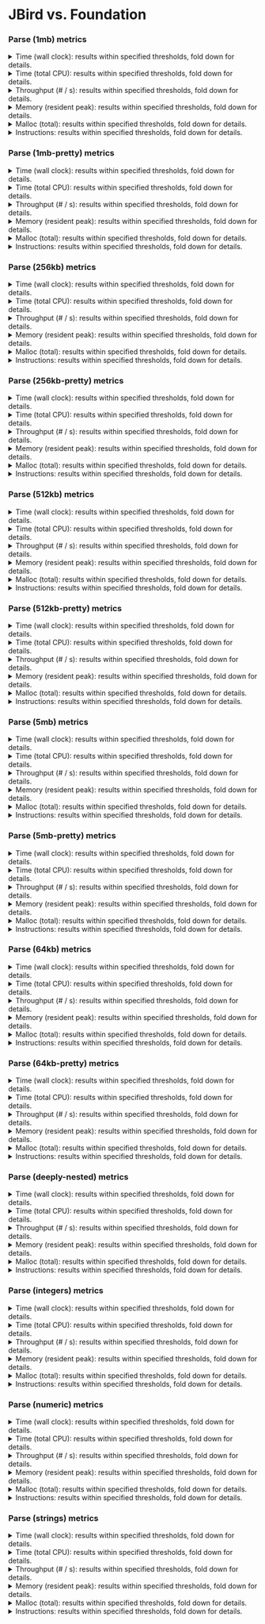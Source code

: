 # JBird vs. Foundation

### Parse (1mb) metrics

<details><summary>Time (wall clock): results within specified thresholds, fold down for details.</summary>
<p>

|         Time (wall clock) (μs) *         |        p0 |       p25 |       p50 |       p75 |       p90 |       p99 |      p100 |   Samples |
|:----------------------------------------:|----------:|----------:|----------:|----------:|----------:|----------:|----------:|----------:|
|                foundation                |      2550 |      2761 |      2796 |      2828 |      2855 |      3375 |      4135 |       351 |
|                  jbird                   |      1877 |      2000 |      2017 |      2039 |      2076 |      2212 |      2336 |       485 |
|                    Δ                     |      -673 |      -761 |      -779 |      -789 |      -779 |     -1163 |     -1799 |       134 |
|              Improvement %               |        26 |        28 |        28 |        28 |        27 |        34 |        44 |       134 |

<p>
</details>

<details><summary>Time (total CPU): results within specified thresholds, fold down for details.</summary>
<p>

|         Time (total CPU) (μs) *          |        p0 |       p25 |       p50 |       p75 |       p90 |       p99 |      p100 |   Samples |
|:----------------------------------------:|----------:|----------:|----------:|----------:|----------:|----------:|----------:|----------:|
|                foundation                |      2552 |      2763 |      2798 |      2830 |      2859 |      3377 |      4141 |       351 |
|                  jbird                   |      1879 |      2001 |      2019 |      2041 |      2080 |      2218 |      2338 |       485 |
|                    Δ                     |      -673 |      -762 |      -779 |      -789 |      -779 |     -1159 |     -1803 |       134 |
|              Improvement %               |        26 |        28 |        28 |        28 |        27 |        34 |        44 |       134 |

<p>
</details>

<details><summary>Throughput (# / s): results within specified thresholds, fold down for details.</summary>
<p>

|          Throughput (# / s) (#)          |        p0 |       p25 |       p50 |       p75 |       p90 |       p99 |      p100 |   Samples |
|:----------------------------------------:|----------:|----------:|----------:|----------:|----------:|----------:|----------:|----------:|
|                foundation                |       392 |       362 |       358 |       354 |       350 |       296 |       242 |       351 |
|                  jbird                   |       533 |       500 |       496 |       491 |       482 |       452 |       428 |       485 |
|                    Δ                     |       141 |       138 |       138 |       137 |       132 |       156 |       186 |       134 |
|              Improvement %               |        36 |        38 |        39 |        39 |        38 |        53 |        77 |       134 |

<p>
</details>

<details><summary>Memory (resident peak): results within specified thresholds, fold down for details.</summary>
<p>

|        Memory (resident peak) (M)        |        p0 |       p25 |       p50 |       p75 |       p90 |       p99 |      p100 |   Samples |
|:----------------------------------------:|----------:|----------:|----------:|----------:|----------:|----------:|----------:|----------:|
|                foundation                |        26 |       152 |       281 |       408 |       483 |       527 |       533 |       351 |
|                  jbird                   |        29 |        31 |        31 |        31 |        31 |        31 |        31 |       485 |
|                    Δ                     |         3 |      -121 |      -250 |      -377 |      -452 |      -496 |      -502 |       134 |
|              Improvement %               |       -12 |        80 |        89 |        92 |        94 |        94 |        94 |       134 |

<p>
</details>

<details><summary>Malloc (total): results within specified thresholds, fold down for details.</summary>
<p>

|           Malloc (total) (K) *           |        p0 |       p25 |       p50 |       p75 |       p90 |       p99 |      p100 |   Samples |
|:----------------------------------------:|----------:|----------:|----------:|----------:|----------:|----------:|----------:|----------:|
|                foundation                |        15 |        15 |        15 |        15 |        15 |        15 |        15 |       351 |
|                  jbird                   |        11 |        11 |        11 |        11 |        11 |        11 |        11 |       485 |
|                    Δ                     |        -4 |        -4 |        -4 |        -4 |        -4 |        -4 |        -4 |       134 |
|              Improvement %               |        27 |        27 |        27 |        27 |        27 |        27 |        27 |       134 |

<p>
</details>

<details><summary>Instructions: results within specified thresholds, fold down for details.</summary>
<p>

|            Instructions (M) *            |        p0 |       p25 |       p50 |       p75 |       p90 |       p99 |      p100 |   Samples |
|:----------------------------------------:|----------:|----------:|----------:|----------:|----------:|----------:|----------:|----------:|
|                foundation                |        64 |        64 |        64 |        64 |        64 |        64 |        65 |       351 |
|                  jbird                   |        48 |        48 |        48 |        48 |        48 |        49 |        49 |       485 |
|                    Δ                     |       -16 |       -16 |       -16 |       -16 |       -16 |       -15 |       -16 |       134 |
|              Improvement %               |        25 |        25 |        25 |        25 |        25 |        23 |        25 |       134 |

<p>
</details>

### Parse (1mb-pretty) metrics

<details><summary>Time (wall clock): results within specified thresholds, fold down for details.</summary>
<p>

|         Time (wall clock) (μs) *         |        p0 |       p25 |       p50 |       p75 |       p90 |       p99 |      p100 |   Samples |
|:----------------------------------------:|----------:|----------:|----------:|----------:|----------:|----------:|----------:|----------:|
|                foundation                |      2699 |      2869 |      2894 |      2929 |      2966 |      3013 |      3044 |       341 |
|                  jbird                   |      1905 |      2035 |      2066 |      2101 |      2134 |      2175 |      2333 |       475 |
|                    Δ                     |      -794 |      -834 |      -828 |      -828 |      -832 |      -838 |      -711 |       134 |
|              Improvement %               |        29 |        29 |        29 |        28 |        28 |        28 |        23 |       134 |

<p>
</details>

<details><summary>Time (total CPU): results within specified thresholds, fold down for details.</summary>
<p>

|         Time (total CPU) (μs) *          |        p0 |       p25 |       p50 |       p75 |       p90 |       p99 |      p100 |   Samples |
|:----------------------------------------:|----------:|----------:|----------:|----------:|----------:|----------:|----------:|----------:|
|                foundation                |      2700 |      2871 |      2896 |      2933 |      2966 |      3015 |      3046 |       341 |
|                  jbird                   |      1910 |      2037 |      2068 |      2103 |      2136 |      2173 |      2334 |       475 |
|                    Δ                     |      -790 |      -834 |      -828 |      -830 |      -830 |      -842 |      -712 |       134 |
|              Improvement %               |        29 |        29 |        29 |        28 |        28 |        28 |        23 |       134 |

<p>
</details>

<details><summary>Throughput (# / s): results within specified thresholds, fold down for details.</summary>
<p>

|          Throughput (# / s) (#)          |        p0 |       p25 |       p50 |       p75 |       p90 |       p99 |      p100 |   Samples |
|:----------------------------------------:|----------:|----------:|----------:|----------:|----------:|----------:|----------:|----------:|
|                foundation                |       371 |       349 |       346 |       342 |       337 |       332 |       329 |       341 |
|                  jbird                   |       525 |       491 |       484 |       476 |       469 |       460 |       429 |       475 |
|                    Δ                     |       154 |       142 |       138 |       134 |       132 |       128 |       100 |       134 |
|              Improvement %               |        42 |        41 |        40 |        39 |        39 |        39 |        30 |       134 |

<p>
</details>

<details><summary>Memory (resident peak): results within specified thresholds, fold down for details.</summary>
<p>

|        Memory (resident peak) (M)        |        p0 |       p25 |       p50 |       p75 |       p90 |       p99 |      p100 |   Samples |
|:----------------------------------------:|----------:|----------:|----------:|----------:|----------:|----------:|----------:|----------:|
|                foundation                |        26 |       146 |       275 |       395 |       469 |       513 |       519 |       341 |
|                  jbird                   |        29 |        31 |        31 |        31 |        31 |        31 |        31 |       475 |
|                    Δ                     |         3 |      -115 |      -244 |      -364 |      -438 |      -482 |      -488 |       134 |
|              Improvement %               |       -12 |        79 |        89 |        92 |        93 |        94 |        94 |       134 |

<p>
</details>

<details><summary>Malloc (total): results within specified thresholds, fold down for details.</summary>
<p>

|           Malloc (total) (K) *           |        p0 |       p25 |       p50 |       p75 |       p90 |       p99 |      p100 |   Samples |
|:----------------------------------------:|----------:|----------:|----------:|----------:|----------:|----------:|----------:|----------:|
|                foundation                |        15 |        15 |        15 |        15 |        15 |        15 |        15 |       341 |
|                  jbird                   |        11 |        11 |        11 |        11 |        11 |        11 |        11 |       475 |
|                    Δ                     |        -4 |        -4 |        -4 |        -4 |        -4 |        -4 |        -4 |       134 |
|              Improvement %               |        27 |        27 |        27 |        27 |        27 |        27 |        27 |       134 |

<p>
</details>

<details><summary>Instructions: results within specified thresholds, fold down for details.</summary>
<p>

|            Instructions (M) *            |        p0 |       p25 |       p50 |       p75 |       p90 |       p99 |      p100 |   Samples |
|:----------------------------------------:|----------:|----------:|----------:|----------:|----------:|----------:|----------:|----------:|
|                foundation                |        65 |        65 |        65 |        65 |        65 |        65 |        66 |       341 |
|                  jbird                   |        48 |        48 |        48 |        48 |        49 |        50 |        50 |       475 |
|                    Δ                     |       -17 |       -17 |       -17 |       -17 |       -16 |       -15 |       -16 |       134 |
|              Improvement %               |        26 |        26 |        26 |        26 |        25 |        23 |        24 |       134 |

<p>
</details>

### Parse (256kb) metrics

<details><summary>Time (wall clock): results within specified thresholds, fold down for details.</summary>
<p>

|         Time (wall clock) (μs) *         |        p0 |       p25 |       p50 |       p75 |       p90 |       p99 |      p100 |   Samples |
|:----------------------------------------:|----------:|----------:|----------:|----------:|----------:|----------:|----------:|----------:|
|                foundation                |       638 |       695 |       705 |       714 |       726 |       779 |       862 |      1348 |
|                  jbird                   |       461 |       496 |       504 |       517 |       525 |       538 |       633 |      1840 |
|                    Δ                     |      -177 |      -199 |      -201 |      -197 |      -201 |      -241 |      -229 |       492 |
|              Improvement %               |        28 |        29 |        29 |        28 |        28 |        31 |        27 |       492 |

<p>
</details>

<details><summary>Time (total CPU): results within specified thresholds, fold down for details.</summary>
<p>

|         Time (total CPU) (μs) *          |        p0 |       p25 |       p50 |       p75 |       p90 |       p99 |      p100 |   Samples |
|:----------------------------------------:|----------:|----------:|----------:|----------:|----------:|----------:|----------:|----------:|
|                foundation                |       640 |       696 |       707 |       716 |       728 |       780 |       844 |      1348 |
|                  jbird                   |       462 |       497 |       506 |       519 |       527 |       540 |       619 |      1840 |
|                    Δ                     |      -178 |      -199 |      -201 |      -197 |      -201 |      -240 |      -225 |       492 |
|              Improvement %               |        28 |        29 |        28 |        28 |        28 |        31 |        27 |       492 |

<p>
</details>

<details><summary>Throughput (# / s): results within specified thresholds, fold down for details.</summary>
<p>

|          Throughput (# / s) (#)          |        p0 |       p25 |       p50 |       p75 |       p90 |       p99 |      p100 |   Samples |
|:----------------------------------------:|----------:|----------:|----------:|----------:|----------:|----------:|----------:|----------:|
|                foundation                |      1567 |      1440 |      1419 |      1400 |      1379 |      1284 |      1160 |      1348 |
|                  jbird                   |      2171 |      2018 |      1983 |      1934 |      1905 |      1860 |      1581 |      1840 |
|                    Δ                     |       604 |       578 |       564 |       534 |       526 |       576 |       421 |       492 |
|              Improvement %               |        39 |        40 |        40 |        38 |        38 |        45 |        36 |       492 |

<p>
</details>

<details><summary>Memory (resident peak): results within specified thresholds, fold down for details.</summary>
<p>

|        Memory (resident peak) (M)        |        p0 |       p25 |       p50 |       p75 |       p90 |       p99 |      p100 |   Samples |
|:----------------------------------------:|----------:|----------:|----------:|----------:|----------:|----------:|----------:|----------:|
|                foundation                |        25 |       145 |       274 |       396 |       471 |       514 |       519 |      1348 |
|                  jbird                   |        26 |        27 |        27 |        27 |        27 |        27 |        27 |      1840 |
|                    Δ                     |         1 |      -118 |      -247 |      -369 |      -444 |      -487 |      -492 |       492 |
|              Improvement %               |        -4 |        81 |        90 |        93 |        94 |        95 |        95 |       492 |

<p>
</details>

<details><summary>Malloc (total): results within specified thresholds, fold down for details.</summary>
<p>

|             Malloc (total) *             |        p0 |       p25 |       p50 |       p75 |       p90 |       p99 |      p100 |   Samples |
|:----------------------------------------:|----------:|----------:|----------:|----------:|----------:|----------:|----------:|----------:|
|                foundation                |      3753 |      3753 |      3753 |      3753 |      3753 |      3753 |      3754 |      1348 |
|                  jbird                   |      2636 |      2636 |      2636 |      2636 |      2636 |      2636 |      2636 |      1840 |
|                    Δ                     |     -1117 |     -1117 |     -1117 |     -1117 |     -1117 |     -1117 |     -1118 |       492 |
|              Improvement %               |        30 |        30 |        30 |        30 |        30 |        30 |        30 |       492 |

<p>
</details>

<details><summary>Instructions: results within specified thresholds, fold down for details.</summary>
<p>

|            Instructions (M) *            |        p0 |       p25 |       p50 |       p75 |       p90 |       p99 |      p100 |   Samples |
|:----------------------------------------:|----------:|----------:|----------:|----------:|----------:|----------:|----------:|----------:|
|                foundation                |        16 |        16 |        16 |        16 |        16 |        16 |        17 |      1348 |
|                  jbird                   |        12 |        12 |        12 |        12 |        12 |        12 |        12 |      1840 |
|                    Δ                     |        -4 |        -4 |        -4 |        -4 |        -4 |        -4 |        -5 |       492 |
|              Improvement %               |        25 |        25 |        25 |        25 |        25 |        25 |        29 |       492 |

<p>
</details>

### Parse (256kb-pretty) metrics

<details><summary>Time (wall clock): results within specified thresholds, fold down for details.</summary>
<p>

|         Time (wall clock) (μs) *         |        p0 |       p25 |       p50 |       p75 |       p90 |       p99 |      p100 |   Samples |
|:----------------------------------------:|----------:|----------:|----------:|----------:|----------:|----------:|----------:|----------:|
|                foundation                |       667 |       721 |       730 |       739 |       748 |       775 |       873 |      1307 |
|                  jbird                   |       474 |       507 |       518 |       547 |       560 |       575 |       667 |      1776 |
|                    Δ                     |      -193 |      -214 |      -212 |      -192 |      -188 |      -200 |      -206 |       469 |
|              Improvement %               |        29 |        30 |        29 |        26 |        25 |        26 |        24 |       469 |

<p>
</details>

<details><summary>Time (total CPU): results within specified thresholds, fold down for details.</summary>
<p>

|         Time (total CPU) (μs) *          |        p0 |       p25 |       p50 |       p75 |       p90 |       p99 |      p100 |   Samples |
|:----------------------------------------:|----------:|----------:|----------:|----------:|----------:|----------:|----------:|----------:|
|                foundation                |       668 |       722 |       731 |       740 |       750 |       770 |       845 |      1307 |
|                  jbird                   |       475 |       508 |       520 |       549 |       561 |       577 |       668 |      1776 |
|                    Δ                     |      -193 |      -214 |      -211 |      -191 |      -189 |      -193 |      -177 |       469 |
|              Improvement %               |        29 |        30 |        29 |        26 |        25 |        25 |        21 |       469 |

<p>
</details>

<details><summary>Throughput (# / s): results within specified thresholds, fold down for details.</summary>
<p>

|          Throughput (# / s) (#)          |        p0 |       p25 |       p50 |       p75 |       p90 |       p99 |      p100 |   Samples |
|:----------------------------------------:|----------:|----------:|----------:|----------:|----------:|----------:|----------:|----------:|
|                foundation                |      1499 |      1387 |      1371 |      1354 |      1337 |      1290 |      1146 |      1307 |
|                  jbird                   |      2112 |      1974 |      1931 |      1828 |      1788 |      1740 |      1500 |      1776 |
|                    Δ                     |       613 |       587 |       560 |       474 |       451 |       450 |       354 |       469 |
|              Improvement %               |        41 |        42 |        41 |        35 |        34 |        35 |        31 |       469 |

<p>
</details>

<details><summary>Memory (resident peak): results within specified thresholds, fold down for details.</summary>
<p>

|        Memory (resident peak) (M)        |        p0 |       p25 |       p50 |       p75 |       p90 |       p99 |      p100 |   Samples |
|:----------------------------------------:|----------:|----------:|----------:|----------:|----------:|----------:|----------:|----------:|
|                foundation                |        25 |       145 |       265 |       385 |       458 |       501 |       501 |      1307 |
|                  jbird                   |        26 |        27 |        27 |        27 |        27 |        27 |        27 |      1776 |
|                    Δ                     |         1 |      -118 |      -238 |      -358 |      -431 |      -474 |      -474 |       469 |
|              Improvement %               |        -4 |        81 |        90 |        93 |        94 |        95 |        95 |       469 |

<p>
</details>

<details><summary>Malloc (total): results within specified thresholds, fold down for details.</summary>
<p>

|             Malloc (total) *             |        p0 |       p25 |       p50 |       p75 |       p90 |       p99 |      p100 |   Samples |
|:----------------------------------------:|----------:|----------:|----------:|----------:|----------:|----------:|----------:|----------:|
|                foundation                |      3753 |      3753 |      3753 |      3753 |      3753 |      3753 |      3754 |      1307 |
|                  jbird                   |      2636 |      2636 |      2636 |      2636 |      2636 |      2636 |      2636 |      1776 |
|                    Δ                     |     -1117 |     -1117 |     -1117 |     -1117 |     -1117 |     -1117 |     -1118 |       469 |
|              Improvement %               |        30 |        30 |        30 |        30 |        30 |        30 |        30 |       469 |

<p>
</details>

<details><summary>Instructions: results within specified thresholds, fold down for details.</summary>
<p>

|            Instructions (M) *            |        p0 |       p25 |       p50 |       p75 |       p90 |       p99 |      p100 |   Samples |
|:----------------------------------------:|----------:|----------:|----------:|----------:|----------:|----------:|----------:|----------:|
|                foundation                |        16 |        16 |        16 |        16 |        16 |        17 |        17 |      1307 |
|                  jbird                   |        12 |        12 |        12 |        12 |        12 |        12 |        13 |      1776 |
|                    Δ                     |        -4 |        -4 |        -4 |        -4 |        -4 |        -5 |        -4 |       469 |
|              Improvement %               |        25 |        25 |        25 |        25 |        25 |        29 |        24 |       469 |

<p>
</details>

### Parse (512kb) metrics

<details><summary>Time (wall clock): results within specified thresholds, fold down for details.</summary>
<p>

|         Time (wall clock) (μs) *         |        p0 |       p25 |       p50 |       p75 |       p90 |       p99 |      p100 |   Samples |
|:----------------------------------------:|----------:|----------:|----------:|----------:|----------:|----------:|----------:|----------:|
|                foundation                |      1301 |      1401 |      1412 |      1424 |      1437 |      1499 |      1570 |       691 |
|                  jbird                   |       929 |      1002 |      1032 |      1060 |      1079 |      1152 |      1196 |       932 |
|                    Δ                     |      -372 |      -399 |      -380 |      -364 |      -358 |      -347 |      -374 |       241 |
|              Improvement %               |        29 |        28 |        27 |        26 |        25 |        23 |        24 |       241 |

<p>
</details>

<details><summary>Time (total CPU): results within specified thresholds, fold down for details.</summary>
<p>

|         Time (total CPU) (μs) *          |        p0 |       p25 |       p50 |       p75 |       p90 |       p99 |      p100 |   Samples |
|:----------------------------------------:|----------:|----------:|----------:|----------:|----------:|----------:|----------:|----------:|
|                foundation                |      1305 |      1402 |      1413 |      1426 |      1439 |      1500 |      1571 |       691 |
|                  jbird                   |       930 |      1004 |      1034 |      1062 |      1081 |      1155 |      1197 |       932 |
|                    Δ                     |      -375 |      -398 |      -379 |      -364 |      -358 |      -345 |      -374 |       241 |
|              Improvement %               |        29 |        28 |        27 |        26 |        25 |        23 |        24 |       241 |

<p>
</details>

<details><summary>Throughput (# / s): results within specified thresholds, fold down for details.</summary>
<p>

|          Throughput (# / s) (#)          |        p0 |       p25 |       p50 |       p75 |       p90 |       p99 |      p100 |   Samples |
|:----------------------------------------:|----------:|----------:|----------:|----------:|----------:|----------:|----------:|----------:|
|                foundation                |       769 |       714 |       709 |       703 |       696 |       667 |       637 |       691 |
|                  jbird                   |      1077 |       998 |       969 |       943 |       927 |       868 |       836 |       932 |
|                    Δ                     |       308 |       284 |       260 |       240 |       231 |       201 |       199 |       241 |
|              Improvement %               |        40 |        40 |        37 |        34 |        33 |        30 |        31 |       241 |

<p>
</details>

<details><summary>Memory (resident peak): results within specified thresholds, fold down for details.</summary>
<p>

|        Memory (resident peak) (M)        |        p0 |       p25 |       p50 |       p75 |       p90 |       p99 |      p100 |   Samples |
|:----------------------------------------:|----------:|----------:|----------:|----------:|----------:|----------:|----------:|----------:|
|                foundation                |        26 |       147 |       278 |       402 |       478 |       523 |       530 |       691 |
|                  jbird                   |        26 |        28 |        28 |        28 |        28 |        28 |        28 |       932 |
|                    Δ                     |         0 |      -119 |      -250 |      -374 |      -450 |      -495 |      -502 |       241 |
|              Improvement %               |         0 |        81 |        90 |        93 |        94 |        95 |        95 |       241 |

<p>
</details>

<details><summary>Malloc (total): results within specified thresholds, fold down for details.</summary>
<p>

|             Malloc (total) *             |        p0 |       p25 |       p50 |       p75 |       p90 |       p99 |      p100 |   Samples |
|:----------------------------------------:|----------:|----------:|----------:|----------:|----------:|----------:|----------:|----------:|
|                foundation                |      7438 |      7439 |      7439 |      7439 |      7439 |      7439 |      7439 |       691 |
|                  jbird                   |      5270 |      5270 |      5270 |      5270 |      5270 |      5270 |      5270 |       932 |
|                    Δ                     |     -2168 |     -2169 |     -2169 |     -2169 |     -2169 |     -2169 |     -2169 |       241 |
|              Improvement %               |        29 |        29 |        29 |        29 |        29 |        29 |        29 |       241 |

<p>
</details>

<details><summary>Instructions: results within specified thresholds, fold down for details.</summary>
<p>

|            Instructions (M) *            |        p0 |       p25 |       p50 |       p75 |       p90 |       p99 |      p100 |   Samples |
|:----------------------------------------:|----------:|----------:|----------:|----------:|----------:|----------:|----------:|----------:|
|                foundation                |        32 |        32 |        32 |        32 |        32 |        32 |        34 |       691 |
|                  jbird                   |        24 |        24 |        24 |        24 |        24 |        24 |        25 |       932 |
|                    Δ                     |        -8 |        -8 |        -8 |        -8 |        -8 |        -8 |        -9 |       241 |
|              Improvement %               |        25 |        25 |        25 |        25 |        25 |        25 |        26 |       241 |

<p>
</details>

### Parse (512kb-pretty) metrics

<details><summary>Time (wall clock): results within specified thresholds, fold down for details.</summary>
<p>

|         Time (wall clock) (μs) *         |        p0 |       p25 |       p50 |       p75 |       p90 |       p99 |      p100 |   Samples |
|:----------------------------------------:|----------:|----------:|----------:|----------:|----------:|----------:|----------:|----------:|
|                foundation                |      1328 |      1433 |      1445 |      1456 |      1467 |      1514 |      1785 |       676 |
|                  jbird                   |       941 |      1013 |      1023 |      1038 |      1051 |      1075 |      1109 |       941 |
|                    Δ                     |      -387 |      -420 |      -422 |      -418 |      -416 |      -439 |      -676 |       265 |
|              Improvement %               |        29 |        29 |        29 |        29 |        28 |        29 |        38 |       265 |

<p>
</details>

<details><summary>Time (total CPU): results within specified thresholds, fold down for details.</summary>
<p>

|         Time (total CPU) (μs) *          |        p0 |       p25 |       p50 |       p75 |       p90 |       p99 |      p100 |   Samples |
|:----------------------------------------:|----------:|----------:|----------:|----------:|----------:|----------:|----------:|----------:|
|                foundation                |      1329 |      1434 |      1447 |      1458 |      1469 |      1517 |      1746 |       676 |
|                  jbird                   |       943 |      1015 |      1025 |      1040 |      1052 |      1077 |      1113 |       941 |
|                    Δ                     |      -386 |      -419 |      -422 |      -418 |      -417 |      -440 |      -633 |       265 |
|              Improvement %               |        29 |        29 |        29 |        29 |        28 |        29 |        36 |       265 |

<p>
</details>

<details><summary>Throughput (# / s): results within specified thresholds, fold down for details.</summary>
<p>

|          Throughput (# / s) (#)          |        p0 |       p25 |       p50 |       p75 |       p90 |       p99 |      p100 |   Samples |
|:----------------------------------------:|----------:|----------:|----------:|----------:|----------:|----------:|----------:|----------:|
|                foundation                |       753 |       698 |       692 |       687 |       682 |       660 |       560 |       676 |
|                  jbird                   |      1062 |       987 |       977 |       963 |       953 |       930 |       902 |       941 |
|                    Δ                     |       309 |       289 |       285 |       276 |       271 |       270 |       342 |       265 |
|              Improvement %               |        41 |        41 |        41 |        40 |        40 |        41 |        61 |       265 |

<p>
</details>

<details><summary>Memory (resident peak): results within specified thresholds, fold down for details.</summary>
<p>

|        Memory (resident peak) (M)        |        p0 |       p25 |       p50 |       p75 |       p90 |       p99 |      p100 |   Samples |
|:----------------------------------------:|----------:|----------:|----------:|----------:|----------:|----------:|----------:|----------:|
|                foundation                |        26 |       149 |       269 |       396 |       470 |       510 |       516 |       676 |
|                  jbird                   |        26 |        28 |        28 |        28 |        28 |        28 |        28 |       941 |
|                    Δ                     |         0 |      -121 |      -241 |      -368 |      -442 |      -482 |      -488 |       265 |
|              Improvement %               |         0 |        81 |        90 |        93 |        94 |        95 |        95 |       265 |

<p>
</details>

<details><summary>Malloc (total): results within specified thresholds, fold down for details.</summary>
<p>

|             Malloc (total) *             |        p0 |       p25 |       p50 |       p75 |       p90 |       p99 |      p100 |   Samples |
|:----------------------------------------:|----------:|----------:|----------:|----------:|----------:|----------:|----------:|----------:|
|                foundation                |      7438 |      7439 |      7439 |      7439 |      7439 |      7439 |      7439 |       676 |
|                  jbird                   |      5270 |      5270 |      5270 |      5270 |      5270 |      5270 |      5270 |       941 |
|                    Δ                     |     -2168 |     -2169 |     -2169 |     -2169 |     -2169 |     -2169 |     -2169 |       265 |
|              Improvement %               |        29 |        29 |        29 |        29 |        29 |        29 |        29 |       265 |

<p>
</details>

<details><summary>Instructions: results within specified thresholds, fold down for details.</summary>
<p>

|            Instructions (M) *            |        p0 |       p25 |       p50 |       p75 |       p90 |       p99 |      p100 |   Samples |
|:----------------------------------------:|----------:|----------:|----------:|----------:|----------:|----------:|----------:|----------:|
|                foundation                |        33 |        33 |        33 |        33 |        33 |        33 |        33 |       676 |
|                  jbird                   |        24 |        24 |        24 |        24 |        24 |        25 |        25 |       941 |
|                    Δ                     |        -9 |        -9 |        -9 |        -9 |        -9 |        -8 |        -8 |       265 |
|              Improvement %               |        27 |        27 |        27 |        27 |        27 |        24 |        24 |       265 |

<p>
</details>

### Parse (5mb) metrics

<details><summary>Time (wall clock): results within specified thresholds, fold down for details.</summary>
<p>

|         Time (wall clock) (ms) *         |        p0 |       p25 |       p50 |       p75 |       p90 |       p99 |      p100 |   Samples |
|:----------------------------------------:|----------:|----------:|----------:|----------:|----------:|----------:|----------:|----------:|
|                foundation                |        13 |        14 |        14 |        14 |        14 |        14 |        14 |        71 |
|                  jbird                   |        11 |        11 |        11 |        11 |        11 |        12 |        12 |        89 |
|                    Δ                     |        -2 |        -3 |        -3 |        -3 |        -3 |        -2 |        -2 |        18 |
|              Improvement %               |        15 |        21 |        21 |        21 |        21 |        14 |        14 |        18 |

<p>
</details>

<details><summary>Time (total CPU): results within specified thresholds, fold down for details.</summary>
<p>

|         Time (total CPU) (ms) *          |        p0 |       p25 |       p50 |       p75 |       p90 |       p99 |      p100 |   Samples |
|:----------------------------------------:|----------:|----------:|----------:|----------:|----------:|----------:|----------:|----------:|
|                foundation                |        13 |        14 |        14 |        14 |        14 |        14 |        14 |        71 |
|                  jbird                   |        11 |        11 |        11 |        11 |        11 |        12 |        12 |        89 |
|                    Δ                     |        -2 |        -3 |        -3 |        -3 |        -3 |        -2 |        -2 |        18 |
|              Improvement %               |        15 |        21 |        21 |        21 |        21 |        14 |        14 |        18 |

<p>
</details>

<details><summary>Throughput (# / s): results within specified thresholds, fold down for details.</summary>
<p>

|          Throughput (# / s) (#)          |        p0 |       p25 |       p50 |       p75 |       p90 |       p99 |      p100 |   Samples |
|:----------------------------------------:|----------:|----------:|----------:|----------:|----------:|----------:|----------:|----------:|
|                foundation                |        75 |        72 |        71 |        70 |        70 |        70 |        70 |        71 |
|                  jbird                   |        94 |        91 |        90 |        89 |        88 |        87 |        87 |        89 |
|                    Δ                     |        19 |        19 |        19 |        19 |        18 |        17 |        17 |        18 |
|              Improvement %               |        25 |        26 |        27 |        27 |        26 |        24 |        24 |        18 |

<p>
</details>

<details><summary>Memory (resident peak): results within specified thresholds, fold down for details.</summary>
<p>

|        Memory (resident peak) (M)        |        p0 |       p25 |       p50 |       p75 |       p90 |       p99 |      p100 |   Samples |
|:----------------------------------------:|----------:|----------:|----------:|----------:|----------:|----------:|----------:|----------:|
|                foundation                |        39 |       156 |       292 |       419 |       490 |       543 |       543 |        71 |
|                  jbird                   |        28 |        52 |        52 |        52 |        52 |        52 |        52 |        89 |
|                    Δ                     |       -11 |      -104 |      -240 |      -367 |      -438 |      -491 |      -491 |        18 |
|              Improvement %               |        28 |        67 |        82 |        88 |        89 |        90 |        90 |        18 |

<p>
</details>

<details><summary>Malloc (total): results within specified thresholds, fold down for details.</summary>
<p>

|           Malloc (total) (K) *           |        p0 |       p25 |       p50 |       p75 |       p90 |       p99 |      p100 |   Samples |
|:----------------------------------------:|----------:|----------:|----------:|----------:|----------:|----------:|----------:|----------:|
|                foundation                |        74 |        74 |        74 |        74 |        74 |        74 |        74 |        71 |
|                  jbird                   |        53 |        53 |        53 |        53 |        53 |        53 |        53 |        89 |
|                    Δ                     |       -21 |       -21 |       -21 |       -21 |       -21 |       -21 |       -21 |        18 |
|              Improvement %               |        28 |        28 |        28 |        28 |        28 |        28 |        28 |        18 |

<p>
</details>

<details><summary>Instructions: results within specified thresholds, fold down for details.</summary>
<p>

|            Instructions (M) *            |        p0 |       p25 |       p50 |       p75 |       p90 |       p99 |      p100 |   Samples |
|:----------------------------------------:|----------:|----------:|----------:|----------:|----------:|----------:|----------:|----------:|
|                foundation                |       319 |       319 |       320 |       320 |       320 |       320 |       320 |        71 |
|                  jbird                   |       246 |       247 |       247 |       247 |       247 |       255 |       255 |        89 |
|                    Δ                     |       -73 |       -72 |       -73 |       -73 |       -73 |       -65 |       -65 |        18 |
|              Improvement %               |        23 |        23 |        23 |        23 |        23 |        20 |        20 |        18 |

<p>
</details>

### Parse (5mb-pretty) metrics

<details><summary>Time (wall clock): results within specified thresholds, fold down for details.</summary>
<p>

|         Time (wall clock) (ms) *         |        p0 |       p25 |       p50 |       p75 |       p90 |       p99 |      p100 |   Samples |
|:----------------------------------------:|----------:|----------:|----------:|----------:|----------:|----------:|----------:|----------:|
|                foundation                |        14 |        15 |        15 |        15 |        15 |        17 |        17 |        68 |
|                  jbird                   |        11 |        11 |        11 |        11 |        12 |        13 |        13 |        87 |
|                    Δ                     |        -3 |        -4 |        -4 |        -4 |        -3 |        -4 |        -4 |        19 |
|              Improvement %               |        21 |        27 |        27 |        27 |        20 |        24 |        24 |        19 |

<p>
</details>

<details><summary>Time (total CPU): results within specified thresholds, fold down for details.</summary>
<p>

|         Time (total CPU) (ms) *          |        p0 |       p25 |       p50 |       p75 |       p90 |       p99 |      p100 |   Samples |
|:----------------------------------------:|----------:|----------:|----------:|----------:|----------:|----------:|----------:|----------:|
|                foundation                |        14 |        15 |        15 |        15 |        15 |        17 |        17 |        68 |
|                  jbird                   |        11 |        11 |        11 |        11 |        12 |        13 |        13 |        87 |
|                    Δ                     |        -3 |        -4 |        -4 |        -4 |        -3 |        -4 |        -4 |        19 |
|              Improvement %               |        21 |        27 |        27 |        27 |        20 |        24 |        24 |        19 |

<p>
</details>

<details><summary>Throughput (# / s): results within specified thresholds, fold down for details.</summary>
<p>

|          Throughput (# / s) (#)          |        p0 |       p25 |       p50 |       p75 |       p90 |       p99 |      p100 |   Samples |
|:----------------------------------------:|----------:|----------:|----------:|----------:|----------:|----------:|----------:|----------:|
|                foundation                |        71 |        69 |        68 |        68 |        67 |        57 |        57 |        68 |
|                  jbird                   |        94 |        89 |        88 |        87 |        85 |        80 |        80 |        87 |
|                    Δ                     |        23 |        20 |        20 |        19 |        18 |        23 |        23 |        19 |
|              Improvement %               |        32 |        29 |        29 |        28 |        27 |        40 |        40 |        19 |

<p>
</details>

<details><summary>Memory (resident peak): results within specified thresholds, fold down for details.</summary>
<p>

|        Memory (resident peak) (M)        |        p0 |       p25 |       p50 |       p75 |       p90 |       p99 |      p100 |   Samples |
|:----------------------------------------:|----------:|----------:|----------:|----------:|----------:|----------:|----------:|----------:|
|                foundation                |        39 |       150 |       278 |       398 |       480 |       522 |       522 |        68 |
|                  jbird                   |        43 |        51 |        52 |        52 |        52 |        52 |        52 |        87 |
|                    Δ                     |         4 |       -99 |      -226 |      -346 |      -428 |      -470 |      -470 |        19 |
|              Improvement %               |       -10 |        66 |        81 |        87 |        89 |        90 |        90 |        19 |

<p>
</details>

<details><summary>Malloc (total): results within specified thresholds, fold down for details.</summary>
<p>

|           Malloc (total) (K) *           |        p0 |       p25 |       p50 |       p75 |       p90 |       p99 |      p100 |   Samples |
|:----------------------------------------:|----------:|----------:|----------:|----------:|----------:|----------:|----------:|----------:|
|                foundation                |        74 |        74 |        74 |        74 |        74 |        74 |        74 |        68 |
|                  jbird                   |        53 |        53 |        53 |        53 |        53 |        53 |        53 |        87 |
|                    Δ                     |       -21 |       -21 |       -21 |       -21 |       -21 |       -21 |       -21 |        19 |
|              Improvement %               |        28 |        28 |        28 |        28 |        28 |        28 |        28 |        19 |

<p>
</details>

<details><summary>Instructions: results within specified thresholds, fold down for details.</summary>
<p>

|            Instructions (M) *            |        p0 |       p25 |       p50 |       p75 |       p90 |       p99 |      p100 |   Samples |
|:----------------------------------------:|----------:|----------:|----------:|----------:|----------:|----------:|----------:|----------:|
|                foundation                |       324 |       325 |       325 |       325 |       325 |       325 |       325 |        68 |
|                  jbird                   |       251 |       252 |       252 |       252 |       252 |       261 |       261 |        87 |
|                    Δ                     |       -73 |       -73 |       -73 |       -73 |       -73 |       -64 |       -64 |        19 |
|              Improvement %               |        23 |        22 |        22 |        22 |        22 |        20 |        20 |        19 |

<p>
</details>

### Parse (64kb) metrics

<details><summary>Time (wall clock): results within specified thresholds, fold down for details.</summary>
<p>

|         Time (wall clock) (μs) *         |        p0 |       p25 |       p50 |       p75 |       p90 |       p99 |      p100 |   Samples |
|:----------------------------------------:|----------:|----------:|----------:|----------:|----------:|----------:|----------:|----------:|
|                foundation                |       164 |       178 |       185 |       189 |       193 |       208 |       301 |      4533 |
|                  jbird                   |       116 |       123 |       129 |       134 |       139 |       159 |       272 |      6039 |
|                    Δ                     |       -48 |       -55 |       -56 |       -55 |       -54 |       -49 |       -29 |      1506 |
|              Improvement %               |        29 |        31 |        30 |        29 |        28 |        24 |        10 |      1506 |

<p>
</details>

<details><summary>Time (total CPU): results within specified thresholds, fold down for details.</summary>
<p>

|         Time (total CPU) (μs) *          |        p0 |       p25 |       p50 |       p75 |       p90 |       p99 |      p100 |   Samples |
|:----------------------------------------:|----------:|----------:|----------:|----------:|----------:|----------:|----------:|----------:|
|                foundation                |       166 |       180 |       186 |       190 |       195 |       211 |       292 |      4533 |
|                  jbird                   |       118 |       125 |       131 |       135 |       140 |       159 |       229 |      6039 |
|                    Δ                     |       -48 |       -55 |       -55 |       -55 |       -55 |       -52 |       -63 |      1506 |
|              Improvement %               |        29 |        31 |        30 |        29 |        28 |        25 |        22 |      1506 |

<p>
</details>

<details><summary>Throughput (# / s): results within specified thresholds, fold down for details.</summary>
<p>

|          Throughput (# / s) (#)          |        p0 |       p25 |       p50 |       p75 |       p90 |       p99 |      p100 |   Samples |
|:----------------------------------------:|----------:|----------:|----------:|----------:|----------:|----------:|----------:|----------:|
|                foundation                |      6090 |      5607 |      5415 |      5295 |      5187 |      4819 |      3327 |      4533 |
|                  jbird                   |      8599 |      8107 |      7743 |      7475 |      7219 |      6307 |      3681 |      6039 |
|                    Δ                     |      2509 |      2500 |      2328 |      2180 |      2032 |      1488 |       354 |      1506 |
|              Improvement %               |        41 |        45 |        43 |        41 |        39 |        31 |        11 |      1506 |

<p>
</details>

<details><summary>Memory (resident peak): results within specified thresholds, fold down for details.</summary>
<p>

|        Memory (resident peak) (M)        |        p0 |       p25 |       p50 |       p75 |       p90 |       p99 |      p100 |   Samples |
|:----------------------------------------:|----------:|----------:|----------:|----------:|----------:|----------:|----------:|----------:|
|                foundation                |        25 |       131 |       244 |       354 |       419 |       457 |       463 |      4533 |
|                  jbird                   |        25 |        25 |        26 |        26 |        26 |        26 |        26 |      6039 |
|                    Δ                     |         0 |      -106 |      -218 |      -328 |      -393 |      -431 |      -437 |      1506 |
|              Improvement %               |         0 |        81 |        89 |        93 |        94 |        94 |        94 |      1506 |

<p>
</details>

<details><summary>Malloc (total): results within specified thresholds, fold down for details.</summary>
<p>

|             Malloc (total) *             |        p0 |       p25 |       p50 |       p75 |       p90 |       p99 |      p100 |   Samples |
|:----------------------------------------:|----------:|----------:|----------:|----------:|----------:|----------:|----------:|----------:|
|                foundation                |       986 |       986 |       986 |       986 |       986 |       986 |       987 |      4533 |
|                  jbird                   |       662 |       662 |       662 |       662 |       662 |       662 |       662 |      6039 |
|                    Δ                     |      -324 |      -324 |      -324 |      -324 |      -324 |      -324 |      -325 |      1506 |
|              Improvement %               |        33 |        33 |        33 |        33 |        33 |        33 |        33 |      1506 |

<p>
</details>

<details><summary>Instructions: results within specified thresholds, fold down for details.</summary>
<p>

|            Instructions (K) *            |        p0 |       p25 |       p50 |       p75 |       p90 |       p99 |      p100 |   Samples |
|:----------------------------------------:|----------:|----------:|----------:|----------:|----------:|----------:|----------:|----------:|
|                foundation                |      4079 |      4106 |      4114 |      4125 |      4133 |      4159 |      4358 |      4533 |
|                  jbird                   |      2967 |      2968 |      2968 |      2968 |      2970 |      3041 |      3138 |      6039 |
|                    Δ                     |     -1112 |     -1138 |     -1146 |     -1157 |     -1163 |     -1118 |     -1220 |      1506 |
|              Improvement %               |        27 |        28 |        28 |        28 |        28 |        27 |        28 |      1506 |

<p>
</details>

### Parse (64kb-pretty) metrics

<details><summary>Time (wall clock): results within specified thresholds, fold down for details.</summary>
<p>

|         Time (wall clock) (μs) *         |        p0 |       p25 |       p50 |       p75 |       p90 |       p99 |      p100 |   Samples |
|:----------------------------------------:|----------:|----------:|----------:|----------:|----------:|----------:|----------:|----------:|
|                foundation                |       170 |       185 |       192 |       197 |       201 |       213 |       247 |      4392 |
|                  jbird                   |       117 |       122 |       129 |       133 |       137 |       156 |       197 |      6074 |
|                    Δ                     |       -53 |       -63 |       -63 |       -64 |       -64 |       -57 |       -50 |      1682 |
|              Improvement %               |        31 |        34 |        33 |        32 |        32 |        27 |        20 |      1682 |

<p>
</details>

<details><summary>Time (total CPU): results within specified thresholds, fold down for details.</summary>
<p>

|         Time (total CPU) (μs) *          |        p0 |       p25 |       p50 |       p75 |       p90 |       p99 |      p100 |   Samples |
|:----------------------------------------:|----------:|----------:|----------:|----------:|----------:|----------:|----------:|----------:|
|                foundation                |       172 |       187 |       193 |       199 |       203 |       214 |       254 |      4392 |
|                  jbird                   |       119 |       123 |       130 |       135 |       138 |       158 |       187 |      6074 |
|                    Δ                     |       -53 |       -64 |       -63 |       -64 |       -65 |       -56 |       -67 |      1682 |
|              Improvement %               |        31 |        34 |        33 |        32 |        32 |        26 |        26 |      1682 |

<p>
</details>

<details><summary>Throughput (# / s): results within specified thresholds, fold down for details.</summary>
<p>

|          Throughput (# / s) (#)          |        p0 |       p25 |       p50 |       p75 |       p90 |       p99 |      p100 |   Samples |
|:----------------------------------------:|----------:|----------:|----------:|----------:|----------:|----------:|----------:|----------:|
|                foundation                |      5875 |      5407 |      5215 |      5083 |      4967 |      4703 |      4047 |      4392 |
|                  jbird                   |      8526 |      8223 |      7771 |      7515 |      7319 |      6415 |      5080 |      6074 |
|                    Δ                     |      2651 |      2816 |      2556 |      2432 |      2352 |      1712 |      1033 |      1682 |
|              Improvement %               |        45 |        52 |        49 |        48 |        47 |        36 |        26 |      1682 |

<p>
</details>

<details><summary>Memory (resident peak): results within specified thresholds, fold down for details.</summary>
<p>

|        Memory (resident peak) (M)        |        p0 |       p25 |       p50 |       p75 |       p90 |       p99 |      p100 |   Samples |
|:----------------------------------------:|----------:|----------:|----------:|----------:|----------:|----------:|----------:|----------:|
|                foundation                |        25 |       130 |       237 |       345 |       411 |       446 |       451 |      4392 |
|                  jbird                   |        25 |        26 |        26 |        26 |        26 |        26 |        26 |      6074 |
|                    Δ                     |         0 |      -104 |      -211 |      -319 |      -385 |      -420 |      -425 |      1682 |
|              Improvement %               |         0 |        80 |        89 |        92 |        94 |        94 |        94 |      1682 |

<p>
</details>

<details><summary>Malloc (total): results within specified thresholds, fold down for details.</summary>
<p>

|             Malloc (total) *             |        p0 |       p25 |       p50 |       p75 |       p90 |       p99 |      p100 |   Samples |
|:----------------------------------------:|----------:|----------:|----------:|----------:|----------:|----------:|----------:|----------:|
|                foundation                |       986 |       986 |       986 |       986 |       986 |       986 |       987 |      4392 |
|                  jbird                   |       662 |       662 |       662 |       662 |       662 |       662 |       662 |      6074 |
|                    Δ                     |      -324 |      -324 |      -324 |      -324 |      -324 |      -324 |      -325 |      1682 |
|              Improvement %               |        33 |        33 |        33 |        33 |        33 |        33 |        33 |      1682 |

<p>
</details>

<details><summary>Instructions: results within specified thresholds, fold down for details.</summary>
<p>

|            Instructions (K) *            |        p0 |       p25 |       p50 |       p75 |       p90 |       p99 |      p100 |   Samples |
|:----------------------------------------:|----------:|----------:|----------:|----------:|----------:|----------:|----------:|----------:|
|                foundation                |      4145 |      4170 |      4178 |      4188 |      4198 |      4223 |      4352 |      4392 |
|                  jbird                   |      3022 |      3023 |      3023 |      3023 |      3027 |      3097 |      3227 |      6074 |
|                    Δ                     |     -1123 |     -1147 |     -1155 |     -1165 |     -1171 |     -1126 |     -1125 |      1682 |
|              Improvement %               |        27 |        28 |        28 |        28 |        28 |        27 |        26 |      1682 |

<p>
</details>

### Parse (deeply-nested) metrics

<details><summary>Time (wall clock): results within specified thresholds, fold down for details.</summary>
<p>

|         Time (wall clock) (μs) *         |        p0 |       p25 |       p50 |       p75 |       p90 |       p99 |      p100 |   Samples |
|:----------------------------------------:|----------:|----------:|----------:|----------:|----------:|----------:|----------:|----------:|
|                foundation                |        75 |        76 |        78 |        84 |        86 |        96 |       129 |      9077 |
|                  jbird                   |        57 |        59 |        63 |        65 |        66 |        77 |        94 |     10642 |
|                    Δ                     |       -18 |       -17 |       -15 |       -19 |       -20 |       -19 |       -35 |      1565 |
|              Improvement %               |        24 |        22 |        19 |        23 |        23 |        20 |        27 |      1565 |

<p>
</details>

<details><summary>Time (total CPU): results within specified thresholds, fold down for details.</summary>
<p>

|         Time (total CPU) (μs) *          |        p0 |       p25 |       p50 |       p75 |       p90 |       p99 |      p100 |   Samples |
|:----------------------------------------:|----------:|----------:|----------:|----------:|----------:|----------:|----------:|----------:|
|                foundation                |        76 |        78 |        79 |        85 |        88 |        97 |       130 |      9077 |
|                  jbird                   |        58 |        60 |        64 |        67 |        68 |        79 |        96 |     10642 |
|                    Δ                     |       -18 |       -18 |       -15 |       -18 |       -20 |       -18 |       -34 |      1565 |
|              Improvement %               |        24 |        23 |        19 |        21 |        23 |        19 |        26 |      1565 |

<p>
</details>

<details><summary>Throughput (# / s): results within specified thresholds, fold down for details.</summary>
<p>

|          Throughput (# / s) (K)          |        p0 |       p25 |       p50 |       p75 |       p90 |       p99 |      p100 |   Samples |
|:----------------------------------------:|----------:|----------:|----------:|----------:|----------:|----------:|----------:|----------:|
|                foundation                |        13 |        13 |        13 |        12 |        12 |        10 |         8 |      9077 |
|                  jbird                   |        18 |        17 |        16 |        15 |        15 |        13 |        11 |     10642 |
|                    Δ                     |         5 |         4 |         3 |         3 |         3 |         3 |         3 |      1565 |
|              Improvement %               |        38 |        31 |        23 |        25 |        25 |        30 |        38 |      1565 |

<p>
</details>

<details><summary>Memory (resident peak): results within specified thresholds, fold down for details.</summary>
<p>

|        Memory (resident peak) (M)        |        p0 |       p25 |       p50 |       p75 |       p90 |       p99 |      p100 |   Samples |
|:----------------------------------------:|----------:|----------:|----------:|----------:|----------:|----------:|----------:|----------:|
|                foundation                |        25 |        36 |        47 |        59 |        66 |        70 |        70 |      9077 |
|                  jbird                   |        25 |        25 |        25 |        25 |        25 |        25 |        25 |     10642 |
|                    Δ                     |         0 |       -11 |       -22 |       -34 |       -41 |       -45 |       -45 |      1565 |
|              Improvement %               |         0 |        31 |        47 |        58 |        62 |        64 |        64 |      1565 |

<p>
</details>

<details><summary>Malloc (total): results within specified thresholds, fold down for details.</summary>
<p>

|             Malloc (total) *             |        p0 |       p25 |       p50 |       p75 |       p90 |       p99 |      p100 |   Samples |
|:----------------------------------------:|----------:|----------:|----------:|----------:|----------:|----------:|----------:|----------:|
|                foundation                |       154 |       154 |       154 |       154 |       154 |       154 |       155 |      9077 |
|                  jbird                   |       153 |       153 |       153 |       153 |       153 |       153 |       153 |     10642 |
|                    Δ                     |        -1 |        -1 |        -1 |        -1 |        -1 |        -1 |        -2 |      1565 |
|              Improvement %               |         1 |         1 |         1 |         1 |         1 |         1 |         1 |      1565 |

<p>
</details>

<details><summary>Instructions: results within specified thresholds, fold down for details.</summary>
<p>

|            Instructions (K) *            |        p0 |       p25 |       p50 |       p75 |       p90 |       p99 |      p100 |   Samples |
|:----------------------------------------:|----------:|----------:|----------:|----------:|----------:|----------:|----------:|----------:|
|                foundation                |      1148 |      1149 |      1150 |      1156 |      1160 |      1168 |      1285 |      9077 |
|                  jbird                   |      1606 |      1607 |      1607 |      1607 |      1607 |      1635 |      1714 |     10642 |
|                    Δ                     |       458 |       458 |       457 |       451 |       447 |       467 |       429 |      1565 |
|              Improvement %               |       -40 |       -40 |       -40 |       -39 |       -39 |       -40 |       -33 |      1565 |

<p>
</details>

### Parse (integers) metrics

<details><summary>Time (wall clock): results within specified thresholds, fold down for details.</summary>
<p>

|         Time (wall clock) (μs) *         |        p0 |       p25 |       p50 |       p75 |       p90 |       p99 |      p100 |   Samples |
|:----------------------------------------:|----------:|----------:|----------:|----------:|----------:|----------:|----------:|----------:|
|                foundation                |       241 |       266 |       271 |       275 |       280 |       294 |       326 |      3291 |
|                  jbird                   |        86 |        93 |        98 |       101 |       105 |       117 |       277 |      7757 |
|                    Δ                     |      -155 |      -173 |      -173 |      -174 |      -175 |      -177 |       -49 |      4466 |
|              Improvement %               |        64 |        65 |        64 |        63 |        62 |        60 |        15 |      4466 |

<p>
</details>

<details><summary>Time (total CPU): results within specified thresholds, fold down for details.</summary>
<p>

|         Time (total CPU) (μs) *          |        p0 |       p25 |       p50 |       p75 |       p90 |       p99 |      p100 |   Samples |
|:----------------------------------------:|----------:|----------:|----------:|----------:|----------:|----------:|----------:|----------:|
|                foundation                |       242 |       268 |       272 |       277 |       282 |       295 |       327 |      3291 |
|                  jbird                   |        87 |        95 |       100 |       103 |       106 |       118 |       170 |      7757 |
|                    Δ                     |      -155 |      -173 |      -172 |      -174 |      -176 |      -177 |      -157 |      4466 |
|              Improvement %               |        64 |        65 |        63 |        63 |        62 |        60 |        48 |      4466 |

<p>
</details>

<details><summary>Throughput (# / s): results within specified thresholds, fold down for details.</summary>
<p>

|          Throughput (# / s) (K)          |        p0 |       p25 |       p50 |       p75 |       p90 |       p99 |      p100 |   Samples |
|:----------------------------------------:|----------:|----------:|----------:|----------:|----------:|----------:|----------:|----------:|
|                foundation                |      4150 |      3761 |      3697 |      3637 |      3571 |      3401 |      3071 |      3291 |
|                  jbird                   |     11690 |     10727 |     10191 |      9895 |      9535 |      8567 |      3615 |      7757 |
|                    Δ                     |      7540 |      6966 |      6494 |      6258 |      5964 |      5166 |       544 |      4466 |
|              Improvement %               |       182 |       185 |       176 |       172 |       167 |       152 |        18 |      4466 |

<p>
</details>

<details><summary>Memory (resident peak): results within specified thresholds, fold down for details.</summary>
<p>

|        Memory (resident peak) (M)        |        p0 |       p25 |       p50 |       p75 |       p90 |       p99 |      p100 |   Samples |
|:----------------------------------------:|----------:|----------:|----------:|----------:|----------:|----------:|----------:|----------:|
|                foundation                |        25 |        87 |       150 |       210 |       248 |       270 |       273 |      3291 |
|                  jbird                   |        25 |        26 |        26 |        26 |        26 |        26 |        26 |      7757 |
|                    Δ                     |         0 |       -61 |      -124 |      -184 |      -222 |      -244 |      -247 |      4466 |
|              Improvement %               |         0 |        70 |        83 |        88 |        90 |        90 |        90 |      4466 |

<p>
</details>

<details><summary>Malloc (total): results within specified thresholds, fold down for details.</summary>
<p>

|             Malloc (total) *             |        p0 |       p25 |       p50 |       p75 |       p90 |       p99 |      p100 |   Samples |
|:----------------------------------------:|----------:|----------:|----------:|----------:|----------:|----------:|----------:|----------:|
|                foundation                |       812 |       812 |       812 |       812 |       812 |       812 |       813 |      3291 |
|                  jbird                   |        18 |        18 |        18 |        18 |        18 |        18 |        18 |      7757 |
|                    Δ                     |      -794 |      -794 |      -794 |      -794 |      -794 |      -794 |      -795 |      4466 |
|              Improvement %               |        98 |        98 |        98 |        98 |        98 |        98 |        98 |      4466 |

<p>
</details>

<details><summary>Instructions: results within specified thresholds, fold down for details.</summary>
<p>

|            Instructions (K) *            |        p0 |       p25 |       p50 |       p75 |       p90 |       p99 |      p100 |   Samples |
|:----------------------------------------:|----------:|----------:|----------:|----------:|----------:|----------:|----------:|----------:|
|                foundation                |      6960 |      6967 |      6971 |      6984 |      7000 |      7016 |      7339 |      3291 |
|                  jbird                   |      2558 |      2560 |      2560 |      2560 |      2560 |      2574 |      2777 |      7757 |
|                    Δ                     |     -4402 |     -4407 |     -4411 |     -4424 |     -4440 |     -4442 |     -4562 |      4466 |
|              Improvement %               |        63 |        63 |        63 |        63 |        63 |        63 |        62 |      4466 |

<p>
</details>

### Parse (numeric) metrics

<details><summary>Time (wall clock): results within specified thresholds, fold down for details.</summary>
<p>

|         Time (wall clock) (μs) *         |        p0 |       p25 |       p50 |       p75 |       p90 |       p99 |      p100 |   Samples |
|:----------------------------------------:|----------:|----------:|----------:|----------:|----------:|----------:|----------:|----------:|
|                foundation                |       380 |       417 |       422 |       428 |       434 |       452 |       492 |      2191 |
|                  jbird                   |        55 |        59 |        63 |        64 |        65 |        74 |       170 |     10766 |
|                    Δ                     |      -325 |      -358 |      -359 |      -364 |      -369 |      -378 |      -322 |      8575 |
|              Improvement %               |        86 |        86 |        85 |        85 |        85 |        84 |        65 |      8575 |

<p>
</details>

<details><summary>Time (total CPU): results within specified thresholds, fold down for details.</summary>
<p>

|         Time (total CPU) (μs) *          |        p0 |       p25 |       p50 |       p75 |       p90 |       p99 |      p100 |   Samples |
|:----------------------------------------:|----------:|----------:|----------:|----------:|----------:|----------:|----------:|----------:|
|                foundation                |       381 |       419 |       424 |       430 |       435 |       453 |       490 |      2191 |
|                  jbird                   |        57 |        60 |        64 |        65 |        66 |        76 |       156 |     10766 |
|                    Δ                     |      -324 |      -359 |      -360 |      -365 |      -369 |      -377 |      -334 |      8575 |
|              Improvement %               |        85 |        86 |        85 |        85 |        85 |        83 |        68 |      8575 |

<p>
</details>

<details><summary>Throughput (# / s): results within specified thresholds, fold down for details.</summary>
<p>

|          Throughput (# / s) (K)          |        p0 |       p25 |       p50 |       p75 |       p90 |       p99 |      p100 |   Samples |
|:----------------------------------------:|----------:|----------:|----------:|----------:|----------:|----------:|----------:|----------:|
|                foundation                |      2633 |      2399 |      2369 |      2337 |      2305 |      2213 |      2033 |      2191 |
|                  jbird                   |     18059 |     17071 |     15919 |     15679 |     15407 |     13455 |      5888 |     10766 |
|                    Δ                     |     15426 |     14672 |     13550 |     13342 |     13102 |     11242 |      3855 |      8575 |
|              Improvement %               |       586 |       612 |       572 |       571 |       568 |       508 |       190 |      8575 |

<p>
</details>

<details><summary>Memory (resident peak): results within specified thresholds, fold down for details.</summary>
<p>

|        Memory (resident peak) (M)        |        p0 |       p25 |       p50 |       p75 |       p90 |       p99 |      p100 |   Samples |
|:----------------------------------------:|----------:|----------:|----------:|----------:|----------:|----------:|----------:|----------:|
|                foundation                |        25 |        76 |       127 |       176 |       209 |       227 |       229 |      2191 |
|                  jbird                   |        25 |        26 |        26 |        26 |        26 |        26 |        26 |     10766 |
|                    Δ                     |         0 |       -50 |      -101 |      -150 |      -183 |      -201 |      -203 |      8575 |
|              Improvement %               |         0 |        66 |        80 |        85 |        88 |        89 |        89 |      8575 |

<p>
</details>

<details><summary>Malloc (total): results within specified thresholds, fold down for details.</summary>
<p>

|             Malloc (total) *             |        p0 |       p25 |       p50 |       p75 |       p90 |       p99 |      p100 |   Samples |
|:----------------------------------------:|----------:|----------:|----------:|----------:|----------:|----------:|----------:|----------:|
|                foundation                |      2967 |      2967 |      2967 |      2967 |      2967 |      2967 |      2968 |      2191 |
|                  jbird                   |        10 |        10 |        10 |        10 |        10 |        10 |        10 |     10766 |
|                    Δ                     |     -2957 |     -2957 |     -2957 |     -2957 |     -2957 |     -2957 |     -2958 |      8575 |
|              Improvement %               |       100 |       100 |       100 |       100 |       100 |       100 |       100 |      8575 |

<p>
</details>

<details><summary>Instructions: results within specified thresholds, fold down for details.</summary>
<p>

|            Instructions (K) *            |        p0 |       p25 |       p50 |       p75 |       p90 |       p99 |      p100 |   Samples |
|:----------------------------------------:|----------:|----------:|----------:|----------:|----------:|----------:|----------:|----------:|
|                foundation                |      9072 |      9093 |      9101 |      9101 |      9110 |      9241 |      9650 |      2191 |
|                  jbird                   |      1572 |      1573 |      1573 |      1573 |      1573 |      1578 |      1696 |     10766 |
|                    Δ                     |     -7500 |     -7520 |     -7528 |     -7528 |     -7537 |     -7663 |     -7954 |      8575 |
|              Improvement %               |        83 |        83 |        83 |        83 |        83 |        83 |        82 |      8575 |

<p>
</details>

### Parse (strings) metrics

<details><summary>Time (wall clock): results within specified thresholds, fold down for details.</summary>
<p>

|         Time (wall clock) (μs) *         |        p0 |       p25 |       p50 |       p75 |       p90 |       p99 |      p100 |   Samples |
|:----------------------------------------:|----------:|----------:|----------:|----------:|----------:|----------:|----------:|----------:|
|                foundation                |       521 |       574 |       580 |       592 |       603 |       653 |       691 |      1606 |
|                  jbird                   |        74 |        78 |        83 |        86 |        91 |       103 |       172 |      8413 |
|                    Δ                     |      -447 |      -496 |      -497 |      -506 |      -512 |      -550 |      -519 |      6807 |
|              Improvement %               |        86 |        86 |        86 |        85 |        85 |        84 |        75 |      6807 |

<p>
</details>

<details><summary>Time (total CPU): results within specified thresholds, fold down for details.</summary>
<p>

|         Time (total CPU) (μs) *          |        p0 |       p25 |       p50 |       p75 |       p90 |       p99 |      p100 |   Samples |
|:----------------------------------------:|----------:|----------:|----------:|----------:|----------:|----------:|----------:|----------:|
|                foundation                |       522 |       575 |       581 |       594 |       605 |       654 |       693 |      1606 |
|                  jbird                   |        76 |        79 |        85 |        87 |        93 |       105 |       178 |      8413 |
|                    Δ                     |      -446 |      -496 |      -496 |      -507 |      -512 |      -549 |      -515 |      6807 |
|              Improvement %               |        85 |        86 |        85 |        85 |        85 |        84 |        74 |      6807 |

<p>
</details>

<details><summary>Throughput (# / s): results within specified thresholds, fold down for details.</summary>
<p>

|          Throughput (# / s) (K)          |        p0 |       p25 |       p50 |       p75 |       p90 |       p99 |      p100 |   Samples |
|:----------------------------------------:|----------:|----------:|----------:|----------:|----------:|----------:|----------:|----------:|
|                foundation                |      1920 |      1743 |      1726 |      1689 |      1658 |      1532 |      1446 |      1606 |
|                  jbird                   |     13460 |     12879 |     12047 |     11647 |     10999 |      9687 |      5807 |      8413 |
|                    Δ                     |     11540 |     11136 |     10321 |      9958 |      9341 |      8155 |      4361 |      6807 |
|              Improvement %               |       601 |       639 |       598 |       590 |       563 |       532 |       302 |      6807 |

<p>
</details>

<details><summary>Memory (resident peak): results within specified thresholds, fold down for details.</summary>
<p>

|        Memory (resident peak) (M)        |        p0 |       p25 |       p50 |       p75 |       p90 |       p99 |      p100 |   Samples |
|:----------------------------------------:|----------:|----------:|----------:|----------:|----------:|----------:|----------:|----------:|
|                foundation                |        25 |        41 |        57 |        73 |        83 |        89 |        89 |      1606 |
|                  jbird                   |        25 |        25 |        25 |        25 |        25 |        25 |        25 |      8413 |
|                    Δ                     |         0 |       -16 |       -32 |       -48 |       -58 |       -64 |       -64 |      6807 |
|              Improvement %               |         0 |        39 |        56 |        66 |        70 |        72 |        72 |      6807 |

<p>
</details>

<details><summary>Malloc (total): results within specified thresholds, fold down for details.</summary>
<p>

|             Malloc (total) *             |        p0 |       p25 |       p50 |       p75 |       p90 |       p99 |      p100 |   Samples |
|:----------------------------------------:|----------:|----------:|----------:|----------:|----------:|----------:|----------:|----------:|
|                foundation                |      5756 |      5757 |      5757 |      5757 |      5757 |      5757 |      5757 |      1606 |
|                  jbird                   |        49 |        49 |        49 |        49 |        49 |        49 |        49 |      8413 |
|                    Δ                     |     -5707 |     -5708 |     -5708 |     -5708 |     -5708 |     -5708 |     -5708 |      6807 |
|              Improvement %               |        99 |        99 |        99 |        99 |        99 |        99 |        99 |      6807 |

<p>
</details>

<details><summary>Instructions: results within specified thresholds, fold down for details.</summary>
<p>

|            Instructions (K) *            |        p0 |       p25 |       p50 |       p75 |       p90 |       p99 |      p100 |   Samples |
|:----------------------------------------:|----------:|----------:|----------:|----------:|----------:|----------:|----------:|----------:|
|                foundation                |        14 |        14 |        14 |        14 |        14 |        14 |        14 |      1606 |
|                  jbird                   |         1 |         1 |         1 |         1 |         1 |         1 |         2 |      8413 |
|                    Δ                     |       -13 |       -13 |       -13 |       -13 |       -13 |       -13 |       -12 |      6807 |
|              Improvement %               |        93 |        93 |        93 |        93 |        93 |        93 |        86 |      6807 |

<p>
</details>

